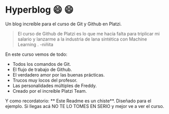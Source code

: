 # Hyperblog :smile: :smile:
Un blog increíble para el curso de Git y Github en Platzi.
>El curso de Github de Platzi es lo que me hacía falta para triplicar mi salario y lanzarme a la industria de lana sintética con Machine Learning .
>-niñita

En este curso vemos de todo:
* Todos los comandos de Git.
* El flujo de trabajo de Github.
* El verdadero amor por las buenas prácticas.
* Trucos muy locos del profesor.
* Las personalidades múltiples de Freddy.
* Creado por el increíble Platzi Team.

Y como recordatorio: ** Este Readme es un chiste**. Diseñado para el ejemplo. Si llegas acá NO TE LO TOMES EN SERIO y mejor ve a ver el curso.
